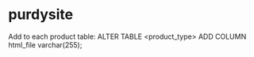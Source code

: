 purdysite
=========

Add to each product table:
ALTER TABLE <product_type> ADD COLUMN html_file varchar(255);